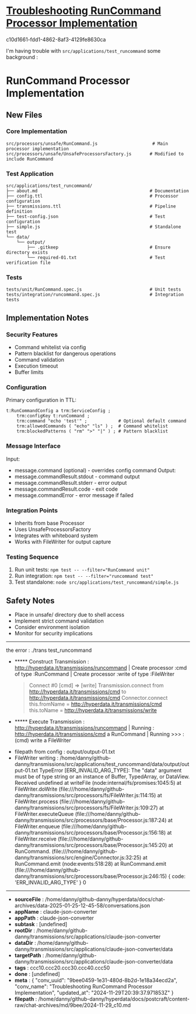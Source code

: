# [Troubleshooting RunCommand Processor Implementation](https://claude.ai/chat/9bee0459-1e31-480d-8b2d-1e18a34ecd2a)

c10d1661-fdd1-4862-8af3-4129fe8630ca

I'm having trouble with `src/applications/test_runcommand` some background :

# RunCommand Processor Implementation
## New Files
### Core Implementation
```
src/processors/unsafe/RunCommand.js                     # Main processor implementation
src/processors/unsafe/UnsafeProcessorsFactory.js       # Modified to include RunCommand
```
### Test Application
```
src/applications/test_runcommand/
├── about.md                                           # Documentation
├── config.ttl                                         # Processor configuration  
├── transmissions.ttl                                  # Pipeline definition
├── test-config.json                                   # Test configuration
├── simple.js                                          # Standalone test
└── data/
    └── output/
        ├── .gitkeep                                   # Ensure directory exists
        └── required-01.txt                            # Test verification file
```
### Tests
```
tests/unit/RunCommand.spec.js                          # Unit tests
tests/integration/runcommand.spec.js                   # Integration tests
```
## Implementation Notes
### Security Features
- Command whitelist via config
- Pattern blacklist for dangerous operations
- Command validation
- Execution timeout
- Buffer limits
### Configuration
Primary configuration in TTL:
```turtle
t:RunCommandConfig a trm:ServiceConfig ;
    trm:configKey t:runCommand ;
    trm:command "echo 'test'" ;            # Optional default command
    trm:allowedCommands ( "echo" "ls" ) ;  # Command whitelist
    trm:blockedPatterns ( "rm" ">" "|" ) ; # Pattern blacklist
```
### Message Interface
Input:
- message.command (optional) - overrides config command
Output:
- message.commandResult.stdout - command output
- message.commandResult.stderr - error output
- message.commandResult.code - exit code
- message.commandError - error message if failed
### Integration Points
- Inherits from base Processor
- Uses UnsafeProcessorsFactory
- Integrates with whiteboard system
- Works with FileWriter for output capture
### Testing Sequence
1. Run unit tests: `npm test -- --filter="RunCommand unit"`
2. Run integration: `npm test -- --filter="runcommand test"`
3. Test standalone: `node src/applications/test_runcommand/simple.js`
## Safety Notes
- Place in unsafe/ directory due to shell access
- Implement strict command validation
- Consider environment isolation
- Monitor for security implications

---
the error :
./trans test_runcommand
+ ***** Construct Transmission :  <http://hyperdata.it/transmissions/runcommand>
| Create processor :cmd of type :RunCommand
| Create processor :write of type :FileWriter
  > Connect #0 [cmd] => [write]
Transmission.connect from http://hyperdata.it/transmissions/cmd to http://hyperdata.it/transmissions/cmd
Connector.connect this.fromName = http://hyperdata.it/transmissions/cmd this.toName =  http://hyperdata.it/transmissions/write
+ ***** Execute Transmission :  <http://hyperdata.it/transmissions/runcommand>
| Running : http://hyperdata.it/transmissions/cmd a RunCommand
| Running >>> :  (cmd) write a FileWriter
 - filepath from config : output/output-01.txt
 - FileWriter writing : /home/danny/github-danny/transmissions/src/applications/test_runcommand/data/output/output-01.txt
TypeError [ERR_INVALID_ARG_TYPE]: The "data" argument must be of type string or an instance of Buffer, TypedArray, or DataView. Received undefined
    at writeFile (node:internal/fs/promises:1045:5)
    at FileWriter.doWrite (file:///home/danny/github-danny/transmissions/src/processors/fs/FileWriter.js:114:15)
    at FileWriter.process (file:///home/danny/github-danny/transmissions/src/processors/fs/FileWriter.js:109:27)
    at FileWriter.executeQueue (file:///home/danny/github-danny/transmissions/src/processors/base/Processor.js:187:24)
    at FileWriter.enqueue (file:///home/danny/github-danny/transmissions/src/processors/base/Processor.js:156:18)
    at FileWriter.receive (file:///home/danny/github-danny/transmissions/src/processors/base/Processor.js:145:20)
    at RunCommand.<anonymous> (file:///home/danny/github-danny/transmissions/src/engine/Connector.js:32:25)
    at RunCommand.emit (node:events:518:28)
    at RunCommand.emit (file:///home/danny/github-danny/transmissions/src/processors/base/Processor.js:246:15) {
  code: 'ERR_INVALID_ARG_TYPE'
}
0

---

* **sourceFile** : /home/danny/github-danny/hyperdata/docs/chat-archives/data-2025-01-25-12-45-58/conversations.json
* **appName** : claude-json-converter
* **appPath** : claude-json-converter
* **subtask** : [undefined]
* **rootDir** : /home/danny/github-danny/transmissions/src/applications/claude-json-converter
* **dataDir** : /home/danny/github-danny/transmissions/src/applications/claude-json-converter/data
* **targetPath** : /home/danny/github-danny/transmissions/src/applications/claude-json-converter/data
* **tags** : ccc10.ccc20.ccc30.ccc40.ccc50
* **done** : [undefined]
* **meta** : {
  "conv_uuid": "9bee0459-1e31-480d-8b2d-1e18a34ecd2a",
  "conv_name": "Troubleshooting RunCommand Processor Implementation",
  "updated_at": "2024-11-29T20:39:37.971853Z"
}
* **filepath** : /home/danny/github-danny/hyperdata/docs/postcraft/content-raw/chat-archives/md/9bee/2024-11-29_c10.md